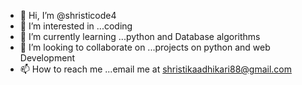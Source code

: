 - 👋 Hi, I’m @shristicode4
- 👀 I’m interested in ...coding 
- 🌱 I’m currently learning ...python and Database algorithms
- 💞️ I’m looking to collaborate on ...projects on python and web Development
- 📫 How to reach me ...email me at shristikaadhikari88@gmail.com

<!---
shristicode4/shristicode4 is a ✨ special ✨ repository because its `README.md` (this file) appears on your GitHub profile.
You can click the Preview link to take a look at your changes.
--->
